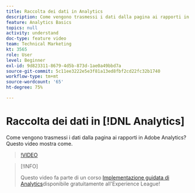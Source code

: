 ```yaml
---
title: Raccolta dei dati in Analytics
description: Come vengono trasmessi i dati dalla pagina ai rapporti in Adobe Analytics? Questo video mostra come.
feature: Analytics Basics
topics: null
activity: understand
doc-type: feature video
team: Technical Marketing
kt: 3565
role: User
level: Beginner
exl-id: 9d823311-8679-4d5b-873d-1ae0a49bbd7a
source-git-commit: 5c11ee3222e5e3f81a13ed8fbf2cd22fc32b1740
workflow-type: tm+mt
source-wordcount: '65'
ht-degree: 75%

---
```


# Raccolta dei dati in [!DNL Analytics]

Come vengono trasmessi i dati dalla pagina ai rapporti in Adobe Analytics? Questo video mostra come.

>[!VIDEO](https://video.tv.adobe.com/v/28768/?quality=12)

>[!INFO]
>
> Questo video fa parte di un corso [Implementazione guidata di Analytics](https://experienceleague.adobe.com/?recommended=Analytics-D-1-2019.1)disponibile gratuitamente all&#39;Experience League!